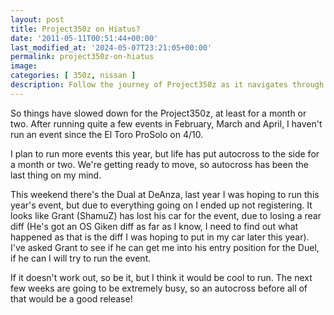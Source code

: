 ```yaml
---
layout: post
title: Project350z on Hiatus?
date: '2011-05-11T00:51:44+00:00'
last_modified_at: '2024-05-07T23:21:05+00:00'
permalink: project350z-on-hiatus
image:
categories: [ 350z, nissan ]
description: Follow the journey of Project350z as it navigates through a hectic schedule, possible participation in the Dual at DeAnza, and imminent relocation pre...
---
```


So things have slowed down for the Project350z, at least for a month or two. After running quite a few events in February, March and April, I haven't run an event since the El Toro ProSolo on 4/10.

I plan to run more events this year, but life has put autocross to the side for a month or two. We're getting ready to move, so autocross has been the last thing on my mind.

This weekend there's the Dual at DeAnza, last year I was hoping to run this year's event, but due to everything going on I ended up not registering. It looks like Grant (ShamuZ) has lost his car for the event, due to losing a rear diff (He's got an OS Giken diff as far as I know, I need to find out what happened as that is the diff I was hoping to put in my car later this year). I've asked Grant to see if he can get me into his entry position for the Duel, if he can I will try to run the event.

If it doesn't work out, so be it, but I think it would be cool to run. The next few weeks are going to be extremely busy, so an autocross before all of that would be a good release!

